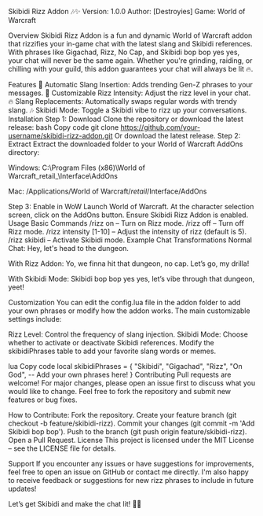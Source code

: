 
Skibidi Rizz Addon 🎶✨
Version: 1.0.0
Author: [Destroyies]
Game: World of Warcraft


Overview
Skibidi Rizz Addon is a fun and dynamic World of Warcraft addon that rizzifies your in-game chat with the latest slang and Skibidi references. With phrases like Gigachad, Rizz, No Cap, and Skibidi bop bop yes yes, your chat will never be the same again. Whether you're grinding, raiding, or chilling with your guild, this addon guarantees your chat will always be lit 🔥.

Features
🎤 Automatic Slang Insertion: Adds trending Gen-Z phrases to your messages.
💬 Customizable Rizz Intensity: Adjust the rizz level in your chat.
🔥 Slang Replacements: Automatically swaps regular words with trendy slang.
🎶 Skibidi Mode: Toggle a Skibidi vibe to rizz up your conversations.
Installation
Step 1: Download
Clone the repository or download the latest release:
bash
Copy code
git clone https://github.com/your-username/skibidi-rizz-addon.git
Or download the latest release.
Step 2: Extract
Extract the downloaded folder to your World of Warcraft AddOns directory:

Windows:
C:\Program Files (x86)\World of Warcraft\_retail_\Interface\AddOns

Mac:
/Applications/World of Warcraft/_retail_/Interface/AddOns

Step 3: Enable in WoW
Launch World of Warcraft.
At the character selection screen, click on the AddOns button.
Ensure Skibidi Rizz Addon is enabled.
Usage
Basic Commands
/rizz on – Turn on Rizz mode.
/rizz off – Turn off Rizz mode.
/rizz intensity [1-10] – Adjust the intensity of rizz (default is 5).
/rizz skibidi – Activate Skibidi mode.
Example Chat Transformations
Normal Chat:
Hey, let's head to the dungeon.

With Rizz Addon:
Yo, we finna hit that dungeon, no cap. Let’s go, my drilla!

With Skibidi Mode:
Skibidi bop bop yes yes, let’s vibe through that dungeon, yeet!

Customization
You can edit the config.lua file in the addon folder to add your own phrases or modify how the addon works. The main customizable settings include:

Rizz Level: Control the frequency of slang injection.
Skibidi Mode: Choose whether to activate or deactivate Skibidi references.
Modify the skibidiPhrases table to add your favorite slang words or memes.

lua
Copy code
local skibidiPhrases = {
    "Skibidi",
    "Gigachad",
    "Rizz",
    "On God",
    -- Add your own phrases here!
}
Contributing
Pull requests are welcome! For major changes, please open an issue first to discuss what you would like to change. Feel free to fork the repository and submit new features or bug fixes.

How to Contribute:
Fork the repository.
Create your feature branch (git checkout -b feature/skibidi-rizz).
Commit your changes (git commit -m 'Add Skibidi bop bop').
Push to the branch (git push origin feature/skibidi-rizz).
Open a Pull Request.
License
This project is licensed under the MIT License – see the LICENSE file for details.

Support
If you encounter any issues or have suggestions for improvements, feel free to open an issue on GitHub or contact me directly. I'm also happy to receive feedback or suggestions for new rizz phrases to include in future updates!

Let’s get Skibidi and make the chat lit! 🕺💥
